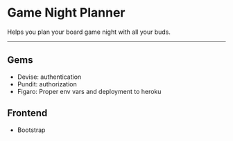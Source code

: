 # Game Night Planner

Helps you plan your board game night with all your buds. 

----

## Gems
* Devise: authentication
* Pundit: authorization
* Figaro: Proper env vars and deployment to heroku

## Frontend
* Bootstrap 
